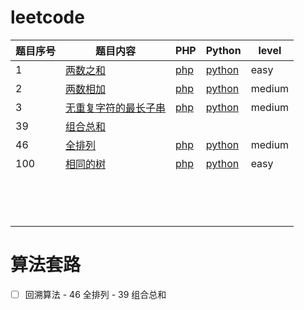 # leetcode
| 题目序号 | 题目内容                                                     | PHP                            | Python                           | level  |
| -------- | ------------------------------------------------------------ | ------------------------------ | -------------------------------- | ------ |
| 1        | [两数之和](https://leetcode-cn.com/problems/two-sum/)        | [php](./code/1/solution.php)   | [python](./code/1/solution.py)   | easy   |
| 2        | [两数相加](https://leetcode-cn.com/problems/add-two-numbers/) | [php](./code/2/solution.php)   | [python](./code/2/solution.py)   | medium |
| 3        | [无重复字符的最长子串](https://leetcode-cn.com/problems/longest-substring-without-repeating-characters/) | [php](./code/3/solution.php)   | [python](./code/3/solution.py)   | medium |
| 39       | [组合总和](https://leetcode-cn.com/problems/combination-sum/) |                                |                                  |        |
| 46       | [全排列](https://leetcode-cn.com/problems/permutations/)     | [php](./code/46/solution.php)  | [python](./code/46/solution.py)  | medium |
| 100      | [相同的树](https://leetcode-cn.com/problems/same-tree)       | [php](./code/100/solution.php) | [python](./code/100/solution.py) | easy   |
|          |                                                              |                                |                                  |        |
|          |                                                              |                                |                                  |        |
|          |                                                              |                                |                                  |        |
|          |                                                              |                                |                                  |        |
|          |                                                              |                                |                                  |        |
|          |                                                              |                                |                                  |        |
|          |                                                              |                                |                                  |        |
|          |                                                              |                                |                                  |        |
|          |                                                              |                                |                                  |        |
|          |                                                              |                                |                                  |        |
|          |                                                              |                                |                                  |        |
|          |                                                              |                                |                                  |        |
|          |                                                              |                                |                                  |        |
|          |                                                              |                                |                                  |        |



# 算法套路

- [ ] 回溯算法  -  46 全排列 -  39 组合总和

